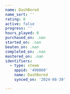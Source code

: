 ```yaml
---
name: DashBored
name_sort: ''
rating: 0
active: false
progress: ''
hours_played: 0
purchased_on: .nan
started_on: .nan
beaten_on: .nan
completed_on: .nan
mastered_on: .nan
identifiers:
  - type: steam
    appid: '490860'
    name: DashBored
    synced_on: '2024-08-30'

---
```


